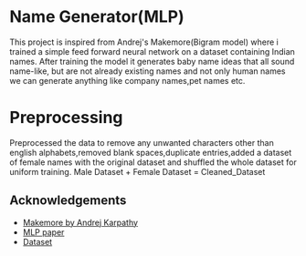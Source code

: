 
# Name Generator(MLP)

This project is inspired from Andrej's Makemore(Bigram model) where i trained a simple feed forward neural network on a dataset containing Indian names.
After training the model it generates baby name ideas that all sound name-like, but are not already existing names and not only human names we can generate anything like company names,pet names etc.

# Preprocessing 

Preprocessed the data to remove any unwanted characters other than english alphabets,removed blank spaces,duplicate entries,added a dataset of female names with the original dataset and shuffled the whole dataset for uniform training.
Male Dataset + Female Dataset = Cleaned_Dataset






## Acknowledgements

 - [Makemore by Andrej Karpathy](https://github.com/karpathy/makemore)
 - [MLP paper](https://www.jmlr.org/papers/volume3/bengio03a/bengio03a.pdf)
 - [Dataset](https://gist.github.com/mbejda/7f86ca901fe41bc14a63)


